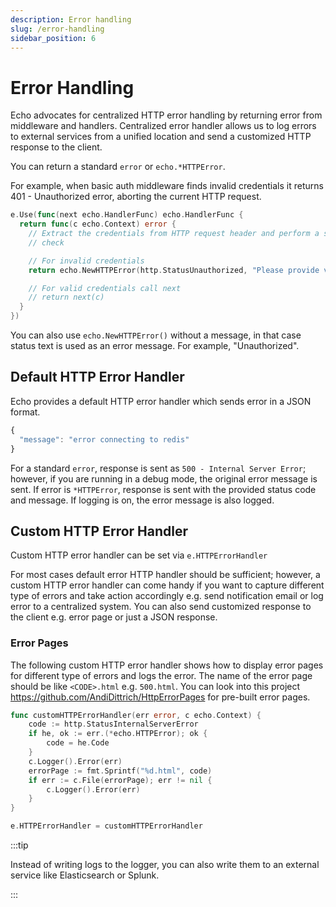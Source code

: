 ```yaml
---
description: Error handling
slug: /error-handling
sidebar_position: 6
---
```


# Error Handling

Echo advocates for centralized HTTP error handling by returning error from middleware
and handlers. Centralized error handler allows us to log errors to external services
from a unified location and send a customized HTTP response to the client.

You can return a standard `error` or `echo.*HTTPError`.

For example, when basic auth middleware finds invalid credentials it returns
401 - Unauthorized error, aborting the current HTTP request.

```go
e.Use(func(next echo.HandlerFunc) echo.HandlerFunc {
  return func(c echo.Context) error {
    // Extract the credentials from HTTP request header and perform a security
    // check

    // For invalid credentials
    return echo.NewHTTPError(http.StatusUnauthorized, "Please provide valid credentials")

    // For valid credentials call next
    // return next(c)
  }
})
```

You can also use `echo.NewHTTPError()` without a message, in that case status text is used
as an error message. For example, "Unauthorized".

## Default HTTP Error Handler

Echo provides a default HTTP error handler which sends error in a JSON format.

```js
{
  "message": "error connecting to redis"
}
```

For a standard `error`, response is sent as `500 - Internal Server Error`; however,
if you are running in a debug mode, the original error message is sent. If error
is `*HTTPError`, response is sent with the provided status code and message.
If logging is on, the error message is also logged.

## Custom HTTP Error Handler

Custom HTTP error handler can be set via `e.HTTPErrorHandler`

For most cases default error HTTP handler should be sufficient; however, a custom HTTP
error handler can come handy if you want to capture different type of errors and
take action accordingly e.g. send notification email or log error to a centralized
system. You can also send customized response to the client e.g. error page or
just a JSON response.

### Error Pages

The following custom HTTP error handler shows how to display error pages for different
type of errors and logs the error. The name of the error page should be like `<CODE>.html` e.g. `500.html`. You can look into this project
https://github.com/AndiDittrich/HttpErrorPages for pre-built error pages.

```go
func customHTTPErrorHandler(err error, c echo.Context) {
	code := http.StatusInternalServerError
	if he, ok := err.(*echo.HTTPError); ok {
		code = he.Code
	}
	c.Logger().Error(err)
	errorPage := fmt.Sprintf("%d.html", code)
	if err := c.File(errorPage); err != nil {
		c.Logger().Error(err)
	}
}

e.HTTPErrorHandler = customHTTPErrorHandler
```

:::tip

Instead of writing logs to the logger, you can also write them to an external service like Elasticsearch or Splunk.

:::
